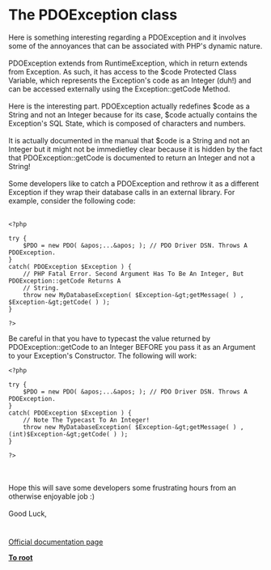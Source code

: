 # The PDOException class



Here is something interesting regarding a PDOException and it involves some of the annoyances that can be associated with PHP&apos;s dynamic nature.<br><br>PDOException extends from RuntimeException, which in return extends from Exception. As such, it has access to the $code Protected Class Variable, which represents the Exception&apos;s code as an Integer (duh!) and can be accessed externally using the Exception::getCode Method.<br><br>Here is the interesting part. PDOException actually redefines $code as a String and not an Integer because for its case, $code actually contains the Exception&apos;s SQL State, which is composed of characters and numbers.<br><br>It is actually documented in the manual that $code is a String and not an Integer but it might not be immedietley clear because it is hidden by the fact that PDOException::getCode is documented to return an Integer and not a String!<br><br>Some developers like to catch a PDOException and rethrow it as a different Exception if they wrap their database calls in an external library. For example, consider the following code:<br><br>

```
<?php

try {
    $PDO = new PDO( &apos;...&apos; ); // PDO Driver DSN. Throws A PDOException.
}
catch( PDOException $Exception ) {
    // PHP Fatal Error. Second Argument Has To Be An Integer, But PDOException::getCode Returns A
    // String.
    throw new MyDatabaseException( $Exception-&gt;getMessage( ) , $Exception-&gt;getCode( ) );
}

?>
```


Be careful in that you have to typecast the value returned by PDOException::getCode to an Integer BEFORE you pass it as an Argument to your Exception&apos;s Constructor. The following will work:



```
<?php

try {
    $PDO = new PDO( &apos;...&apos; ); // PDO Driver DSN. Throws A PDOException.
}
catch( PDOException $Exception ) {
    // Note The Typecast To An Integer!
    throw new MyDatabaseException( $Exception-&gt;getMessage( ) , (int)$Exception-&gt;getCode( ) );
}

?>
```
<br><br>Hope this will save some developers some frustrating hours from an otherwise enjoyable job :)<br><br>Good Luck,  

#

[Official documentation page](https://www.php.net/manual/en/class.pdoexception.php)

**[To root](/README.md)**
